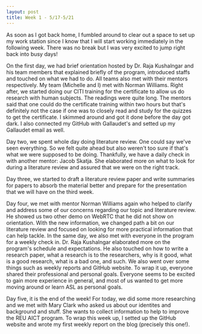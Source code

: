 ```yaml
---
layout: post
title: Week 1 - 5/17-5/21
---
```


As soon as I got back home, I fumbled around to clear out a space to set up my work station since I know that I will start working immediately in the following week. There was no break but I was very excited to jump right back into busy days!

On the first day, we had brief orientation hosted by Dr. Raja Kushalngar and his team members that explained briefly of the program, introduced staffs and touched on what we had to do. All teams also met with their mentors respectively. My team (Michelle and I) met with Norman Williams. Right after, we started doing our CITI training for the certificate to allow us do research with human subjects. The readings were quite long. The mentors said that one could do the certificate training within two hours but that's definitely not the case if one was to closely read and study for the quizzes to get the certificate. I skimmed around and got it done before the day got dark. I also connected my GitHub with Gallaudet's and setted up my Gallaudet email as well.

Day two, we spent whole day doing literature review. One could say we've seen everything. So we felt quite ahead but also weren't too sure if that's what we were supposed to be doing. Thankfully, we have a daily check in with another mentor: Jacob Skatja. She elaborated more on what to look for during a literature review and assured that we were on the right track.

Day three, we started to draft a literature review paper and write summaries for papers to absorb the material better and prepare for the presentation that we will have on the third week.

Day four, we met with mentor Norman Williams again who helped to clarify and address some of our concerns regarding our topic and literature review. He showed us two other demo on WebRTC that he did not show on orientation. With the new information, we changed path a bit on our literature review and focused on looking for more practical information that can help tackle. In the same day, we also met with everyone in the program for a weekly check in. Dr. Raja Kushalngar elaborated more on the program's schedule and expectations. He also touched on how to write a research paper, what a research is to the researchers, why is it good, what is a good research, what is a bad one, and such. We also went over some things such as weekly reports and GitHub website. To wrap it up, everyone shared their professional and personal goals. Everyone seems to be excited to gain more experience in general, and most of us wanted to get more moving around or learn ASL as personal goals.

Day five, it is the end of the week! For today, we did some more researching and we met with Mary Clark who asked us about our identites and background and stuff. She wants to collect information to help to improve the REU AICT program. To wrap this week up, I setted up the GitHub website and wrote my first weekly report on the blog (precisely this one!).
